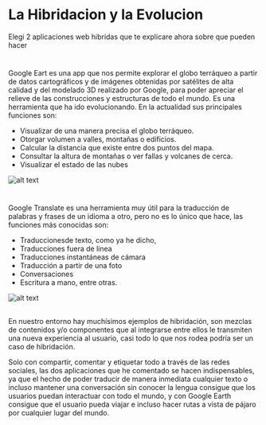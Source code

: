 # La Hibridacion y la Evolucion

Elegi 2 aplicaciones web hibridas que te explicare ahora sobre que pueden hacer

#
  
Google Eart es una app que nos permite explorar el globo terráqueo a partir de datos cartográficos y de imágenes obtenidas por satélites de alta calidad y del modelado 3D realizado por Google, para poder apreciar el relieve de las construcciones y estructuras de todo el mundo.
Es una herramienta que ha ido evolucionando. En la actualidad sus principales funciones son:

* Visualizar de una manera precisa el globo terráqueo.
* Otorgar volumen a valles, montañas o edificios.
* Calcular la distancia que existe entre dos puntos del mapa.
* Consultar la altura de montañas o ver fallas y volcanes de cerca.
* Visualizar el estado de las nubes

![alt text](https://th.bing.com/th/id/R.d3f397957853c556ffecc72055fc5a1e?rik=qU45a8yXTAcnpA&pid=ImgRaw&r=0)
#

Google Translate es una herramienta muy útil para la traducción de palabras y frases de un idioma a otro, pero no es lo único que hace, las funciones más conocidas son:
* Traduccionesde texto, como ya he dicho,
* Traducciones fuera de línea
* Traducciones instantáneas de cámara
* Traducción a partir de una foto
* Conversaciones
* Escritura a mano, entre otras.

![alt text](https://elcomercio.pe/resizer/DM_thh8atu5yCyYeR4Nhn5_vCUs=/620x0/smart/filters:format(jpeg):quality(75)/arc-anglerfish-arc2-prod-elcomercio.s3.amazonaws.com/public/J6IB56QAMZHC7F6CCTPMXCHASI.jpg)

##

En nuestro entorno hay muchísimos ejemplos de hibridación, son mezclas de contenidos y/o componentes que al integrarse entre ellos le transmiten una nueva experiencia al usuario, casi todo lo que nos rodea podría ser un caso de hibridación.

Solo con compartir, comentar y etiquetar todo a través de las redes sociales, las dos aplicaciones que he comentado se hacen indispensables, ya que el hecho de poder traducir de manera inmediata cualquier texto o incluso mantener una conversación sin conocer la lengua consigue que los usuarios puedan interactuar con todo el mundo, y con Google Earth consigue que el usuario pueda viajar e incluso hacer rutas a vista de pájaro por cualquier lugar del mundo.
